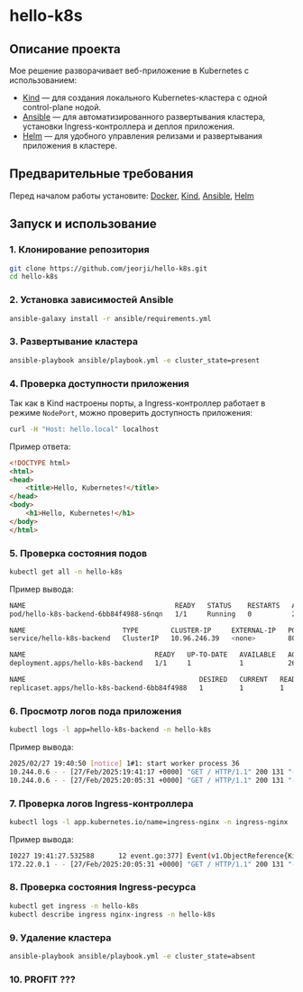 # hello-k8s

## Описание проекта

Мое решение разворачивает веб-приложение в Kubernetes с использованием:

- [Kind](https://kind.sigs.k8s.io/) — для создания локального Kubernetes-кластера с одной control-plane нодой.
- [Ansible](https://www.ansible.com/) — для автоматизированного развертывания кластера, установки Ingress-контроллера и деплоя приложения.
- [Helm](https://helm.sh/) — для удобного управления релизами и развертывания приложения в кластере.

## Предварительные требования

Перед началом работы установите: [Docker](https://www.docker.com/), [Kind](https://kind.sigs.k8s.io/), [Ansible](https://www.ansible.com/), [Helm](https://helm.sh/)

## Запуск и использование

### 1. Клонирование репозитория
```sh
git clone https://github.com/jeorji/hello-k8s.git 
cd hello-k8s
```

### 2. Установка зависимостей Ansible
```sh
ansible-galaxy install -r ansible/requirements.yml
```

### 3. Развертывание кластера
```sh
ansible-playbook ansible/playbook.yml -e cluster_state=present
```

### 4. Проверка доступности приложения

Так как в Kind настроены порты, а Ingress-контроллер работает в режиме `NodePort`, можно проверить доступность приложения:

```sh
curl -H "Host: hello.local" localhost
```

Пример ответа:
```html
<!DOCTYPE html>
<html>
<head>
    <title>Hello, Kubernetes!</title>
</head>
<body>
    <h1>Hello, Kubernetes!</h1>
</body>
</html>
```

### 5. Проверка состояния подов
```sh
kubectl get all -n hello-k8s
```
Пример вывода:
```sh
NAME                                     READY   STATUS    RESTARTS   AGE
pod/hello-k8s-backend-6bb84f4988-s6nqn   1/1     Running   0          26m

NAME                        TYPE        CLUSTER-IP     EXTERNAL-IP   PORT(S)   AGE
service/hello-k8s-backend   ClusterIP   10.96.246.39   <none>        80/TCP    26m

NAME                                READY   UP-TO-DATE   AVAILABLE   AGE
deployment.apps/hello-k8s-backend   1/1     1            1           26m

NAME                                           DESIRED   CURRENT   READY   AGE
replicaset.apps/hello-k8s-backend-6bb84f4988   1         1         1       26m
```

### 6. Просмотр логов пода приложения
```sh
kubectl logs -l app=hello-k8s-backend -n hello-k8s
```
Пример вывода:
```sh
2025/02/27 19:40:50 [notice] 1#1: start worker process 36
10.244.0.6 - - [27/Feb/2025:19:41:17 +0000] "GET / HTTP/1.1" 200 131 "-" "curl/8.4.0" "172.22.0.1"
10.244.0.6 - - [27/Feb/2025:20:05:31 +0000] "GET / HTTP/1.1" 200 131 "-" "curl/8.4.0" "172.22.0.1"
```

### 7. Проверка логов Ingress-контроллера
```sh
kubectl logs -l app.kubernetes.io/name=ingress-nginx -n ingress-nginx
```
Пример вывода:
```sh
I0227 19:41:27.532588      12 event.go:377] Event(v1.ObjectReference{Kind:"Ingress", Namespace:"hello-k8s", Name:"nginx-ingress"}): type: 'Normal' reason: 'Sync' Scheduled for sync
172.22.0.1 - - [27/Feb/2025:20:05:31 +0000] "GET / HTTP/1.1" 200 131 "-" "curl/8.4.0" 74 0.006 [hello-k8s-hello-k8s-backend-80] [] 10.244.0.8:80 131 0.006 200
```

### 8. Проверка состояния Ingress-ресурса
```sh
kubectl get ingress -n hello-k8s
kubectl describe ingress nginx-ingress -n hello-k8s
```

### 9. Удаление кластера
```sh
ansible-playbook ansible/playbook.yml -e cluster_state=absent
```

### 10. PROFIT ???
